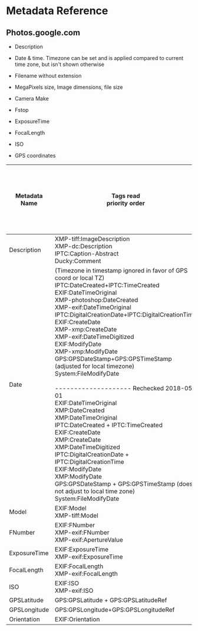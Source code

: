 Metadata Reference
==================

## Photos.google.com

- Description

- Date & time.  Timezone can be set and is applied compared to current time zone, but isn't shown otherwise

- Filename without extension 

- MegaPixels size, Image dimensions, file size

- Camera Make

- Fstop

- ExposureTime

- FocalLength

- ISO

- GPS coordinates
  

| Metadata Name | Tags read<br />priority order                                | Tags Written<br />(site cannot write tags but see note 1) |
| ------------- | ------------------------------------------------------------ | --------------------------------------------------------- |
| Description   | XMP-tiff:ImageDescription<br /> XMP-dc:Description<br />IPTC:Caption-Abstract<br />Ducky:Comment | n/a                                                       |
| Date          | (Timezone in timestamp ignored in favor of GPS coord or local TZ)<br /> IPTC:DateCreated+IPTC:TimeCreated<br />EXIF:DateTimeOriginal<br />XMP-photoshop:DateCreated<br />XMP-exif:DateTimeOriginal<br />IPTC:DigitalCreationDate+IPTC:DigitalCreationTime<br />EXIF:CreateDate<br />XMP-xmp:CreateDate<br />XMP-exif:DateTimeDigitized<br />EXIF:ModifyDate<br />XMP-xmp:ModifyDate<br />GPS:GPSDateStamp+GPS:GPSTimeStamp (adjusted for local timezone)<br />System:FileModifyDate<br /><br />-------------------- Rechecked 2018-05-01<br />EXIF:DateTimeOriginal<br />XMP:DateCreated<br />XMP:DateTimeOriginal<br />IPTC:DateCreated + IPTC:TimeCreated<br />EXIF:CreateDate<br />XMP:CreateDate<br />XMP:DateTimeDigitized<br />IPTC:DigitalCreationDate + IPTC:DigitalCreationTime<br />EXIF:ModifyDate<br />XMP:ModifyDate<br />GPS:GPSDateStamp + GPS:GPSTimeStamp (does not adjust to local time zone)<br />System:FileModifyDate | n/a                                                       |
| Model         | EXIF:Model<br />XMP-tiff:Model                               | n/a                                                       |
| FNumber       | EXIF:FNumber<br />XMP-exif:FNumber<br />XMP-exif:ApertureValue | n/a                                                       |
| ExposureTime  | EXIF:ExposureTime<br />XMP-exif:ExposureTime                 | n/a                                                       |
| FocalLength   | EXIF:FocalLength<br />XMP-exif:FocalLength                   | n/a                                                       |
| ISO           | EXIF:ISO<br />XMP-exif:ISO                                   | n/a                                                       |
| GPSLatitude   | GPS:GPSLatitude + GPS:GPSLatitudeRef                         | n/a                                                       |
| GPSLongitude  | GPS:GPSLongitude+GPS:GPSLongitudeRef                         | n/a                                                       |
| Orientation   | EXIF:Orientation                                             | n/a                                                       |

[^1]: Data edited on website isn't saved into file when picture is downloaded<br />Info shown on website.  This data can be downloaded using [Google Takeout](https://takeout.google.com/settings/takeout) (select Google Phots) in the form of a JSON file for each image.  Exiftool can then be used to embed this data (see [this StackOverflow answer](https://stackoverflow.com/a/42914024/3525475).)



